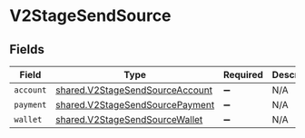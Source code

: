 # V2StageSendSource


## Fields

| Field                                                                                     | Type                                                                                      | Required                                                                                  | Description                                                                               |
| ----------------------------------------------------------------------------------------- | ----------------------------------------------------------------------------------------- | ----------------------------------------------------------------------------------------- | ----------------------------------------------------------------------------------------- |
| `account`                                                                                 | [shared.V2StageSendSourceAccount](../../../sdk/models/shared/v2stagesendsourceaccount.md) | :heavy_minus_sign:                                                                        | N/A                                                                                       |
| `payment`                                                                                 | [shared.V2StageSendSourcePayment](../../../sdk/models/shared/v2stagesendsourcepayment.md) | :heavy_minus_sign:                                                                        | N/A                                                                                       |
| `wallet`                                                                                  | [shared.V2StageSendSourceWallet](../../../sdk/models/shared/v2stagesendsourcewallet.md)   | :heavy_minus_sign:                                                                        | N/A                                                                                       |
